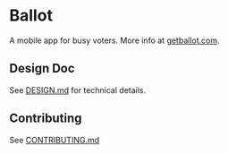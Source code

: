 # Ballot

A mobile app for busy voters. More info at [getballot.com](http://www.getballot.com/).

## Design Doc
See [DESIGN.md](https://github.com/GetBallot/mobile/blob/master/DESIGN.md) for technical details.

## Contributing
See [CONTRIBUTING.md](https://github.com/GetBallot/mobile/blob/master/CONTRIBUTING.md)
